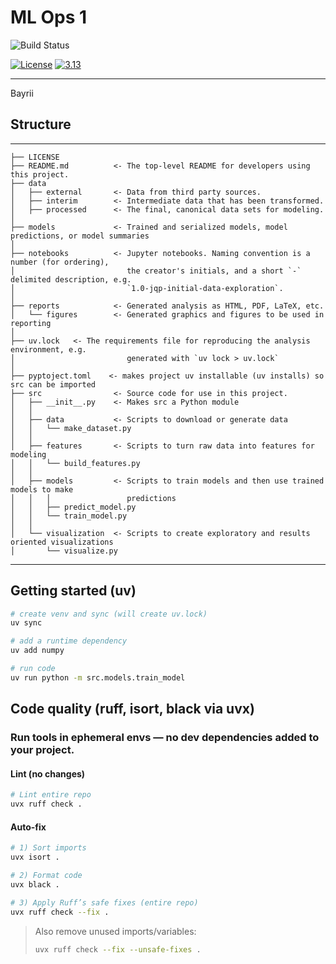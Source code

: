 # ML Ops 1

![Build Status](https://github.com/Bayrii/ml_ops_project_1/actions/workflows/ci-build.yaml/badge.svg)

[![License](https://img.shields.io/badge/License-Apache%202.0-blue.svg)](https://opensource.org/licenses/Apache-2.0)
[![3.13](https://img.shields.io/badge/Python-3.13-green.svg)](https://shields.io/)

---

Bayrii

## Structure
------------

    ├── LICENSE
    ├── README.md          <- The top-level README for developers using this project.
    ├── data
    │   ├── external       <- Data from third party sources.
    │   ├── interim        <- Intermediate data that has been transformed.
    │   ├── processed      <- The final, canonical data sets for modeling.
    │
    ├── models             <- Trained and serialized models, model predictions, or model summaries
    │
    ├── notebooks          <- Jupyter notebooks. Naming convention is a number (for ordering),
    │                         the creator's initials, and a short `-` delimited description, e.g.
    │                         `1.0-jqp-initial-data-exploration`.
    │
    ├── reports            <- Generated analysis as HTML, PDF, LaTeX, etc.
    │   └── figures        <- Generated graphics and figures to be used in reporting
    │
    ├── uv.lock   <- The requirements file for reproducing the analysis environment, e.g.
    │                         generated with `uv lock > uv.lock`
    │
    ├── pyptoject.toml    <- makes project uv installable (uv installs) so src can be imported
    ├── src                <- Source code for use in this project.
    │   ├── __init__.py    <- Makes src a Python module
    │   │
    │   ├── data           <- Scripts to download or generate data
    │   │   └── make_dataset.py
    │   │
    │   ├── features       <- Scripts to turn raw data into features for modeling
    │   │   └── build_features.py
    │   │
    │   ├── models         <- Scripts to train models and then use trained models to make
    │   │   │                 predictions
    │   │   ├── predict_model.py
    │   │   └── train_model.py
    │   │
    │   └── visualization  <- Scripts to create exploratory and results oriented visualizations
    │       └── visualize.py


--------


## Getting started (uv)
```bash
# create venv and sync (will create uv.lock)
uv sync

# add a runtime dependency
uv add numpy

# run code
uv run python -m src.models.train_model
```

## Code quality (ruff, isort, black via uvx)
### Run tools in ephemeral envs — no dev dependencies added to your project.

#### Lint (no changes)
```bash
# Lint entire repo
uvx ruff check .
```

#### Auto-fix
```bash
# 1) Sort imports
uvx isort .

# 2) Format code
uvx black .

# 3) Apply Ruff’s safe fixes (entire repo)
uvx ruff check --fix .
```
> Also remove unused imports/variables:
> ```bash
> uvx ruff check --fix --unsafe-fixes .
> ```
